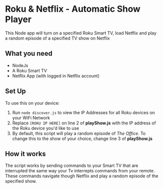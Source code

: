 # Roku & Netflix - Automatic Show Player

This Node app will turn on a specified Roku Smart TV, load Netflix and play a random episode of a specified TV show on Netflix

## What you need

- NodeJs
- A Roku Smart TV
- Netflix App (with logged in Netflix account)

## Set Up

To use this on your device:

1. Run `node discover.js` to view the IP Addresses for all Roku devices on your WiFi Network
2. Replace `[ROKU IP HERE]` on line 2 of **playShow.js** with the IP address of the Roku device you'd like to use
3. By default, this script will play a random episode of _The Office_. To change this to the show of your choice, change line 3 of **playShow.js**

## How it works

The script works by sending commands to your Smart TV that are interrupted the same way your Tv interrepts commands from your remote. These commands navigate though Netflix and play a random episode of the specified show.
